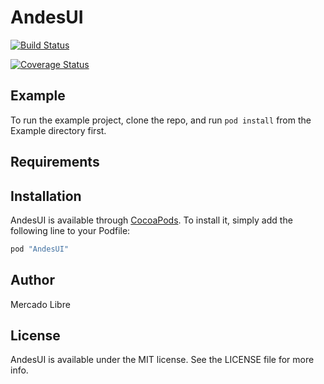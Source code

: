 # AndesUI

[![Build Status](https://magnum.travis-ci.com/mercadolibre/fury_andes-ui-ios.svg?token=7FLbnHbLmp4qqdEmsLyy&branch=master)](https://magnum.travis-ci.com/mercadolibre/fury_andes-ui-ios)

[![Coverage Status](https://coveralls.io/repos/github/mercadolibre/fury_andes-ui-ios/badge.svg?t=Y432em)](https://coveralls.io/github/mercadolibre/fury_andes-ui-ios)

## Example

To run the example project, clone the repo, and run `pod install` from the Example directory first.

## Requirements

## Installation

AndesUI is available through [CocoaPods](http://cocoapods.org). To install
it, simply add the following line to your Podfile:

```ruby
pod "AndesUI"
```

## Author

Mercado Libre

## License

AndesUI is available under the MIT license. See the LICENSE file for more info.
